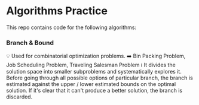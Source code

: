 # Algorithms Practice

This repo contains code for the following algorithms: 

### Branch & Bound
💡 Used for combinatorial optimization problems.
➡️ Bin Packing Problem, Job Scheduling Problem, Traveling Salesman Problem
ℹ️ It divides the solution space into smaller subproblems and systematically explores it. Before going through all possible options of particular branch, 
the branch is estimated against the upper / lower estimated bounds on the optimal solution. If it's clear 
that it can't produce a better solution, the branch is discarded. 
